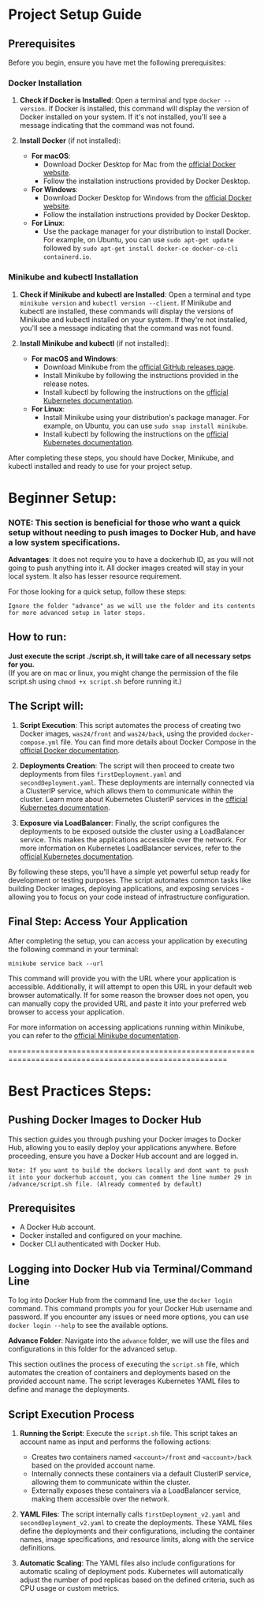 # Project Setup Guide

## Prerequisites

Before you begin, ensure you have met the following prerequisites:

### Docker Installation

1. **Check if Docker is Installed**: Open a terminal and type `docker --version`. If Docker is installed, this command will display the version of Docker installed on your system. If it's not installed, you'll see a message indicating that the command was not found.

2. **Install Docker** (if not installed):
   - **For macOS**:
     - Download Docker Desktop for Mac from the [official Docker website](https://www.docker.com/products/docker-desktop).
     - Follow the installation instructions provided by Docker Desktop.
   - **For Windows**:
     - Download Docker Desktop for Windows from the [official Docker website](https://www.docker.com/products/docker-desktop).
     - Follow the installation instructions provided by Docker Desktop.
   - **For Linux**:
     - Use the package manager for your distribution to install Docker. For example, on Ubuntu, you can use `sudo apt-get update` followed by `sudo apt-get install docker-ce docker-ce-cli containerd.io`.

### Minikube and kubectl Installation

1. **Check if Minikube and kubectl are Installed**: Open a terminal and type `minikube version` and `kubectl version --client`. If Minikube and kubectl are installed, these commands will display the versions of Minikube and kubectl installed on your system. If they're not installed, you'll see a message indicating that the command was not found.

2. **Install Minikube and kubectl** (if not installed):
   - **For macOS and Windows**:
     - Download Minikube from the [official GitHub releases page](https://github.com/kubernetes/minikube/releases).
     - Install Minikube by following the instructions provided in the release notes.
     - Install kubectl by following the instructions on the [official Kubernetes documentation](https://kubernetes.io/docs/tasks/tools/install-kubectl/).
   - **For Linux**:
     - Install Minikube using your distribution's package manager. For example, on Ubuntu, you can use `sudo snap install minikube`.
     - Install kubectl by following the instructions on the [official Kubernetes documentation](https://kubernetes.io/docs/tasks/tools/install-kubectl/).

After completing these steps, you should have Docker, Minikube, and kubectl installed and ready to use for your project setup.



# Beginner Setup: 

### NOTE: This section is beneficial for those who want a quick setup without needing to push images to Docker Hub, and have a low system specifications.
**Advantages**: It does not require you to have a dockerhub ID, as you will not going to push anything into it. All docker images created will stay in your local system. It also has lesser resource requirement.

For those looking for a quick setup, follow these steps:

`Ignore the folder "advance" as we will use the folder and its contents for more advanced setup in later steps.`

## How to run: 
**Just execute the script ./script.sh, it will take care of all necessary setps for you.**\
 (If you are on mac or linux, you might change the permission of the file script.sh using `chmod +x script.sh` before running it.)

## The Script will:
1. **Script Execution**:  This script automates the process of creating two Docker images, `was24/front` and `was24/back`, using the provided `docker-compose.yml` file. You can find more details about Docker Compose in the [official Docker documentation](https://docs.docker.com/compose/).

2. **Deployments Creation**: The script will then proceed to create two deployments from files `firstDeployment.yaml` and `secondDeployment.yaml`. These deployments are internally connected via a ClusterIP service, which allows them to communicate within the cluster. Learn more about Kubernetes ClusterIP services in the [official Kubernetes documentation](https://kubernetes.io/docs/concepts/services-networking/service/#clusterip-service).

3. **Exposure via LoadBalancer**: Finally, the script configures the deployments to be exposed outside the cluster using a LoadBalancer service. This makes the applications accessible over the network. For more information on Kubernetes LoadBalancer services, refer to the [official Kubernetes documentation](https://kubernetes.io/docs/concepts/services-networking/service/#loadbalancer).

By following these steps, you'll have a simple yet powerful setup ready for development or testing purposes. The script automates common tasks like building Docker images, deploying applications, and exposing services - allowing you to focus on your code instead of infrastructure configuration.

## Final Step: Access Your Application

After completing the setup, you can access your application by executing the following command in your terminal:

`minikube service back --url`

This command will provide you with the URL where your application is accessible. Additionally, it will attempt to open this URL in your default web browser automatically. If for some reason the browser does not open, you can manually copy the provided URL and paste it into your preferred web browser to access your application.

For more information on accessing applications running within Minikube, you can refer to the [official Minikube documentation](https://minikube.sigs.k8s.io/docs/handbook/accessing/).

======================================================================================================
# Best Practices Steps:

## Pushing Docker Images to Docker Hub
This section guides you through pushing your Docker images to Docker Hub, allowing you to easily deploy your applications anywhere. Before proceeding, ensure you have a Docker Hub account and are logged in.

`Note: If you want to build the dockers locally and dont want to push it into your dockerhub account, you can comment the line number 29 in /advance/script.sh file. (Already commented by default)`

## Prerequisites

- A Docker Hub account.
- Docker installed and configured on your machine.
- Docker CLI authenticated with Docker Hub.

## Logging into Docker Hub via Terminal/Command Line

To log into Docker Hub from the command line, use the `docker login` command. This command prompts you for your Docker Hub username and password. If you encounter any issues or need more options, you can use `docker login --help` to see the available options.

**Advance Folder**: Navigate into the `advance` folder, we will use the files and configurations in this folder for the advanced setup.

This section outlines the process of executing the `script.sh` file, which automates the creation of containers and deployments based on the provided account name. The script leverages Kubernetes YAML files to define and manage the deployments.

## Script Execution Process

1. **Running the Script**: Execute the `script.sh` file. This script takes an account name as input and performs the following actions:

    - Creates two containers named `<account>/front` and `<account>/back` based on the provided account name.
    - Internally connects these containers via a default ClusterIP service, allowing them to communicate within the cluster.
    - Externally exposes these containers via a LoadBalancer service, making them accessible over the network.

2. **YAML Files**: The script internally calls `firstDeployment_v2.yaml` and `secondDeployment_v2.yaml` to create the deployments. These YAML files define the deployments and their configurations, including the container names, image specifications, and resource limits, along with the service definitions.

3. **Automatic Scaling**: The YAML files also include configurations for automatic scaling of deployment pods. Kubernetes will automatically adjust the number of pod replicas based on the defined criteria, such as CPU usage or custom metrics.





